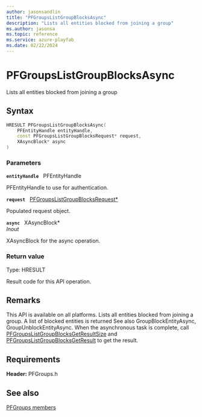 ```yaml
---
author: jasonsandlin
title: "PFGroupsListGroupBlocksAsync"
description: "Lists all entities blocked from joining a group"
ms.author: jasonsa
ms.topic: reference
ms.service: azure-playfab
ms.date: 02/22/2024
---
```


# PFGroupsListGroupBlocksAsync  

Lists all entities blocked from joining a group  

## Syntax  
  
```cpp
HRESULT PFGroupsListGroupBlocksAsync(  
    PFEntityHandle entityHandle,  
    const PFGroupsListGroupBlocksRequest* request,  
    XAsyncBlock* async  
)  
```  
  
### Parameters  
  
**`entityHandle`** &nbsp; PFEntityHandle  
  
PFEntityHandle to use for authentication.  
  
**`request`** &nbsp; [PFGroupsListGroupBlocksRequest*](../../pfgroupstypes/structs/pfgroupslistgroupblocksrequest.md)  
  
Populated request object.  
  
**`async`** &nbsp; XAsyncBlock*  
*_Inout_*  
  
XAsyncBlock for the async operation.  
  
  
### Return value
Type: HRESULT
  
Result code for this API operation.
  
## Remarks  
  
This API is available on all platforms. Lists all entities blocked from joining a group. A list of blocked entities is returned See also GroupBlockEntityAsync, GroupUnblockEntityAsync. When the asynchronous task is complete, call [PFGroupsListGroupBlocksGetResultSize](pfgroupslistgroupblocksgetresultsize.md) and [PFGroupsListGroupBlocksGetResult](pfgroupslistgroupblocksgetresult.md) to get the result.
  
## Requirements  
  
**Header:** PFGroups.h
  
## See also  
[PFGroups members](../pfgroups_members.md)  

  
  
